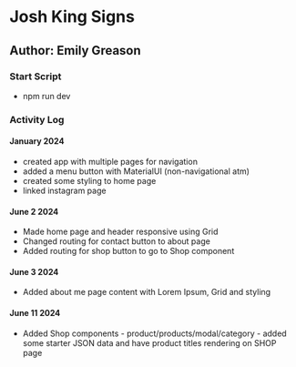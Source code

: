# Josh King Signs

## Author: Emily Greason

### Start Script

- npm run dev

### Activity Log

#### January 2024

- created app with multiple pages for navigation
- added a menu button with MaterialUI (non-navigational atm)
- created some styling to home page
- linked instagram page

#### June 2 2024

- Made home page and header responsive using Grid
- Changed routing for contact button to about page
- Added routing for shop button to go to Shop component

#### June 3 2024

- Added about me page content with Lorem Ipsum, Grid and styling

#### June 11 2024

- Added Shop components - product/products/modal/category - added some starter JSON data and have product titles rendering on SHOP page
